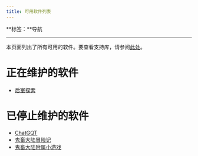 ```yaml
---
title: 可用软件列表
---
```


**标签：**导航

---

本页面列出了所有可用的软件。要查看支持库，请参阅[此处](/support-libs)。

# 正在维护的软件

- [后室探索](./bkrepl)

# 已停止维护的软件

- [ChatGQT](./chatgqt)
- [鬼畜大陆冒险记](./gcdl)
- [鬼畜大陆附属小游戏](./gcdld)
